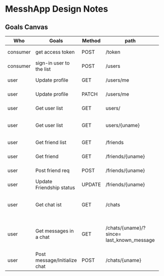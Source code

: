 # MesshApp Design Notes


## Goals Canvas

Who| Goals   |Method |path   |body   | returns
----| ----    |---    |----   |----   | ----
consumer | get access token | POST | /token | user credentials | token
consumer | sign-in user to the list | POST | /users| user credentials | user info
user | Update profile | GET | /users/me | -  | user profile
user | Update profile | PATCH | /users/me | profile details | user profile
user | Get user list | GET | users/ | - | List of user profiles
user | Get user list | GET | users/{uname} | - | user profile (public)
user | Get friend list | GET | /friends | - | friend profile list
user | Get friend| GET | /friends/{uname} | - | friend profile
user | Post friend req | POST | /friends/{uname}| - | friend profile
user | Update Friendship status | UPDATE | /friends/{uname}| - | friend profile
user | Get chat ist | GET | /chats | - | list of users who chatted before|
user | Get messages in a chat| GET | /chats/{uname}/?since= last_known_message | - | List of messages (optionally from a timestamp)
user | Post message/Initialize chat| POST | /chats/{uname} | Message Body | Send message
